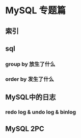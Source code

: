 # MySQL 专题篇

## 索引

## sql
### group by 放生了什么

### order by 发生了什么


## MySQL中的日志

### redo log & undo log & binlog

## MySQL 2PC